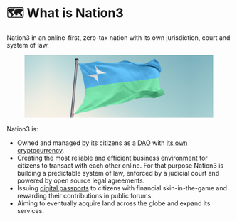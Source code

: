 # 🗺 What is Nation3

Nation3 in an online-first, zero-tax nation with its own jurisdiction, court and system of law.

<figure><img src=".gitbook/assets/Twitter header flag.png" alt=""><figcaption></figcaption></figure>

Nation3 is:

* Owned and managed by its citizens as a [DAO](https://blog.aragon.org/what-is-a-dao/) with [its own cryptocurrency](https://nation3.org/token).
* Creating the most reliable and efficient business environment for citizens to transact with each other online. For that purpose Nation3 is building a predictable system of law, enforced by a judicial court and powered by open source legal agreements.
* Issuing [digital passports](https://mirror.xyz/3.nation3.eth/zB-c7hjOVzKpBQCh0iq\_QVQlGgGv617NwyEFOQs5i8g) to citizens with financial skin-in-the-game and rewarding their contributions in public forums.
* Aiming to eventually acquire land across the globe and expand its services.&#x20;
